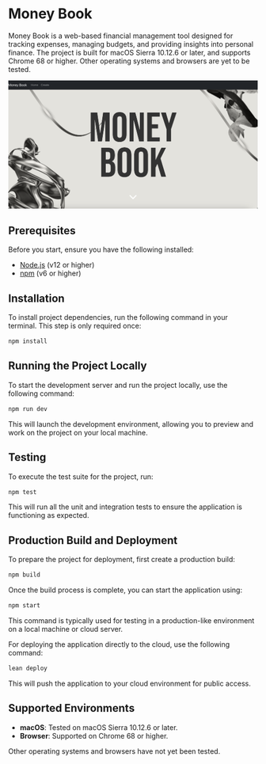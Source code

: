 # Money Book

Money Book is a web-based financial management tool designed for tracking expenses, managing budgets, and providing insights into personal finance. The project is built for macOS Sierra 10.12.6 or later, and supports Chrome 68 or higher. Other operating systems and browsers are yet to be tested.

![Demostrate Cover](./src/cover1.png)

## Prerequisites

Before you start, ensure you have the following installed:
- [Node.js](https://nodejs.org/) (v12 or higher)
- [npm](https://www.npmjs.com/) (v6 or higher)

## Installation

To install project dependencies, run the following command in your terminal. This step is only required once:

```bash
npm install
```

## Running the Project Locally

To start the development server and run the project locally, use the following command:

```bash
npm run dev
```

This will launch the development environment, allowing you to preview and work on the project on your local machine.

## Testing

To execute the test suite for the project, run:

```bash
npm test
```

This will run all the unit and integration tests to ensure the application is functioning as expected.

## Production Build and Deployment

To prepare the project for deployment, first create a production build:

```bash
npm build
```

Once the build process is complete, you can start the application using:

```bash
npm start
```

This command is typically used for testing in a production-like environment on a local machine or cloud server.

For deploying the application directly to the cloud, use the following command:

```bash
lean deploy
```

This will push the application to your cloud environment for public access.

## Supported Environments

- **macOS**: Tested on macOS Sierra 10.12.6 or later.
- **Browser**: Supported on Chrome 68 or higher.

Other operating systems and browsers have not yet been tested.
